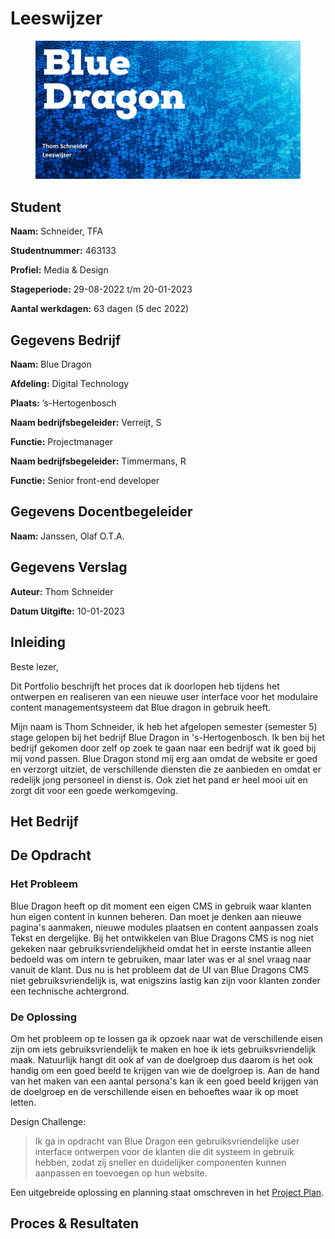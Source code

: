 # Leeswijzer

<figure><img src=".gitbook/assets/vakleeswijzer.png" alt=""><figcaption></figcaption></figure>

## **Student**

**Naam:** Schneider, TFA

**Studentnummer:** 463133

**Profiel:** Media & Design

**Stageperiode:** 29-08-2022 t/m 20-01-2023

**Aantal werkdagen:** 63 dagen (5 dec 2022)

## Gegevens Bedrijf

**Naam:** Blue Dragon

**Afdeling:** Digital Technology

**Plaats:** ’s-Hertogenbosch

**Naam bedrijfsbegeleider:** Verreijt, S

**Functie:** Projectmanager

**Naam bedrijfsbegeleider:** Timmermans, R

**Functie:** Senior front-end developer

## Gegevens Docentbegeleider

**Naam:** Janssen, Olaf O.T.A.

## Gegevens Verslag

**Auteur:** Thom Schneider

**Datum Uitgifte:** 10-01-2023

## Inleiding

Beste lezer,

Dit Portfolio beschrijft het proces dat ik doorlopen heb tijdens het ontwerpen en realiseren van een nieuwe user interface voor het modulaire content managementsysteem dat Blue dragon in gebruik heeft.

Mijn naam is Thom Schneider, ik heb het afgelopen semester (semester 5) stage gelopen bij het bedrijf Blue Dragon in 's-Hertogenbosch. Ik ben bij het bedrijf gekomen door zelf op zoek te gaan naar een bedrijf wat ik goed bij mij vond passen. Blue Dragon stond mij erg aan omdat de website er goed en verzorgt uitziet, de verschillende diensten die ze aanbieden en omdat er redelijk jong personeel in dienst is. Ook ziet het pand er heel mooi uit en zorgt dit voor een goede werkomgeving.&#x20;

## Het Bedrijf



## De Opdracht

### Het Probleem

Blue Dragon heeft op dit moment een eigen CMS in gebruik waar klanten hun eigen content in kunnen beheren. Dan moet je denken aan nieuwe pagina's aanmaken, nieuwe modules plaatsen en  content aanpassen zoals Tekst en dergelijke. Bij het ontwikkelen van Blue Dragons CMS is nog niet gekeken naar gebruiksvriendelijkheid omdat het in eerste instantie alleen bedoeld was om intern te gebruiken, maar later was er al snel vraag naar vanuit de klant. Dus nu is het probleem dat de UI van Blue Dragons CMS niet gebruiksvriendelijk is,  wat enigszins lastig kan zijn voor klanten zonder een technische achtergrond.

### De Oplossing

Om het probleem op te lossen ga ik opzoek naar wat de verschillende eisen zijn om iets gebruiksvriendelijk te maken en hoe ik iets gebruiksvriendelijk maak. Natuurlijk hangt dit ook af van de doelgroep dus daarom is het ook handig om een goed beeld te krijgen van wie de doelgroep is. Aan de hand van het maken van een aantal persona's kan ik een goed beeld krijgen van de doelgroep en de verschillende eisen en behoeftes waar ik op moet letten.&#x20;

Design Challenge:

> Ik ga in opdracht van Blue Dragon een gebruiksvriendelijke user interface ontwerpen voor de klanten die dit systeem in gebruik hebben, zodat zij sneller en duidelijker componenten kunnen aanpassen en toevoegen op hun website.

Een uitgebreide oplossing en planning staat omschreven in het [Project Plan](stage-project/project-plan.md).

## Proces & Resultaten
